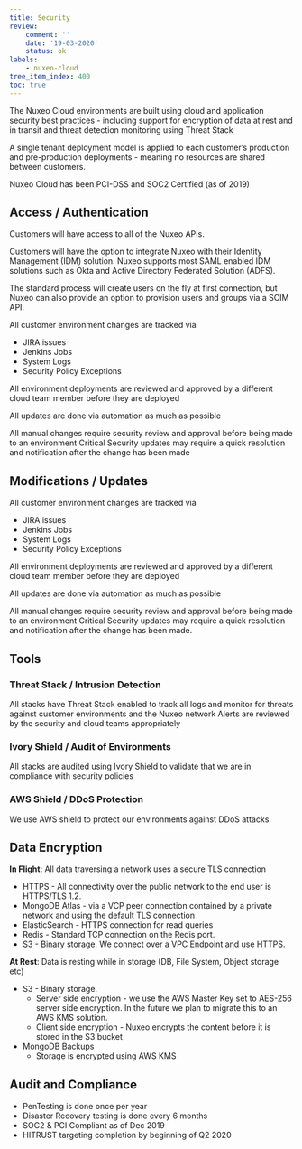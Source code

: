 ```yaml
---
title: Security
review:
    comment: ''
    date: '19-03-2020'
    status: ok
labels:
    - nuxeo-cloud
tree_item_index: 400
toc: true
---
```


The Nuxeo Cloud environments are built using cloud and application security best practices - including support for encryption of data at rest and in transit and threat detection monitoring using Threat Stack

A single tenant deployment model is applied to each customer’s production and pre-production deployments - meaning no resources are shared between customers.

Nuxeo Cloud has been PCI-DSS and SOC2 Certified (as of 2019)

## Access / Authentication

Customers will have access to all of the Nuxeo APIs.

Customers will have the option to integrate Nuxeo with their Identity Management (IDM) solution. Nuxeo supports most SAML enabled IDM solutions such as Okta and Active Directory Federated Solution (ADFS).

The standard process will create users on the fly at first connection, but Nuxeo can also provide an option to provision users and groups via a SCIM API.

All customer environment changes are tracked via
- JIRA issues
- Jenkins Jobs
- System Logs
- Security Policy Exceptions

All environment deployments are reviewed and approved by a different cloud team member before they are deployed

All updates are done via automation as much as possible

All manual changes require security review and approval before being made to an environment
Critical Security updates may require a quick resolution and notification after the change has been made

## Modifications / Updates

All customer environment changes are tracked via
- JIRA issues
- Jenkins Jobs
- System Logs
- Security Policy Exceptions

All environment deployments are reviewed and approved by a different cloud team member before they are deployed

All updates are done via automation as much as possible

All manual changes require security review and approval before being made to an environment
Critical Security updates may require a quick resolution and notification after the change has been made.

## Tools

### Threat Stack / Intrusion Detection

All stacks have Threat Stack enabled to track all logs and monitor for threats against customer environments and the Nuxeo network
Alerts are reviewed by the security and cloud teams appropriately

### Ivory Shield / Audit of Environments

All stacks are audited using Ivory Shield to validate that we are in compliance with security policies

### AWS Shield / DDoS Protection

We use AWS shield to protect our environments against DDoS attacks

## Data Encryption

**In Flight**: All data traversing a network uses a secure TLS connection
- HTTPS - All connectivity over the public network to the end user is HTTPS/TLS 1.2.
- MongoDB Atlas - via a VCP peer connection contained by a private network and using the default TLS connection
- ElasticSearch - HTTPS connection for read queries
- Redis - Standard TCP connection on the Redis port.
- S3 - Binary storage. We connect over a VPC Endpoint and use HTTPS.

**At Rest**: Data is resting while in storage (DB, File System, Object storage etc)
- S3 - Binary storage.
  - Server side encryption - we use the AWS Master Key set to AES-256 server side encryption. In the future we plan to migrate this to an AWS KMS solution.
  - Client side encryption - Nuxeo encrypts the content before it is stored in the S3 bucket
- MongoDB Backups
  - Storage is encrypted using AWS KMS

## Audit and Compliance

- PenTesting is done once per year
- Disaster Recovery testing is done every 6 months
- SOC2 & PCI Compliant as of Dec 2019
- HITRUST targeting completion by beginning of Q2 2020
